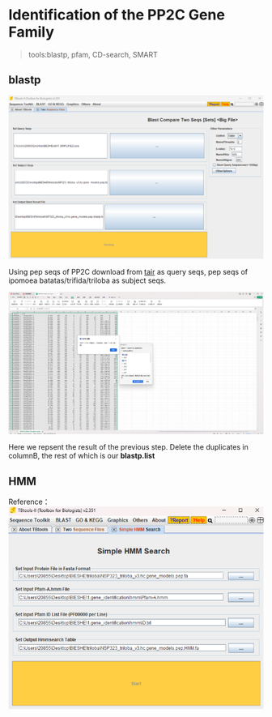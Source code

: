 # Identification of the PP2C Gene Family
> tools:blastp, pfam, CD-search, SMART</br>
## blastp
![](https://github.com/18297928865/gene-family/blob/FIIGURES/blastp.png)<br>

Using pep seqs of PP2C download from [tair](https://www.arabidopsis.org/browse/gene_family) as query seqs, pep seqs of ipomoea batatas/trifida/triloba as subject seqs.<br>

![](https://github.com/18297928865/gene-family/blob/FIIGURES/blastp.list.png)<br>

Here we repsent the result of the previous step. Delete the duplicates in columnB, the rest of which is our **blastp.list**<br>
## HMM

Reference：[](https://www.jianshu.com/p/1643f3a90642)
![](https://github.com/18297928865/gene-family/blob/FIIGURES/HMM.png)
